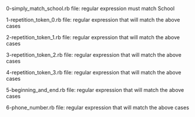0-simply_match_school.rb file: regular expression must match School

1-repetition_token_0.rb file: regular expression that will match the above cases

2-repetition_token_1.rb file: regular expression that will match the above cases

3-repetition_token_2.rb file: regular expression that will match the above cases

4-repetition_token_3.rb file: regular expression that will match the above cases

5-beginning_and_end.rb file: regular expression that will match the above cases

6-phone_number.rb file: regular expression that will match the above cases